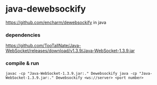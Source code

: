 # java-dewebsockify
https://github.com/encharm/dewebsockify in java

### dependencies

https://github.com/TooTallNate/Java-WebSocket/releases/download/v1.3.9/Java-WebSocket-1.3.9.jar

### compile & run

`javac -cp "Java-WebSocket-1.3.9.jar:." Dewebsockify
java -cp "Java-WebSocket-1.3.9.jar:." Dewebsockify <ws://server> <port number>`
